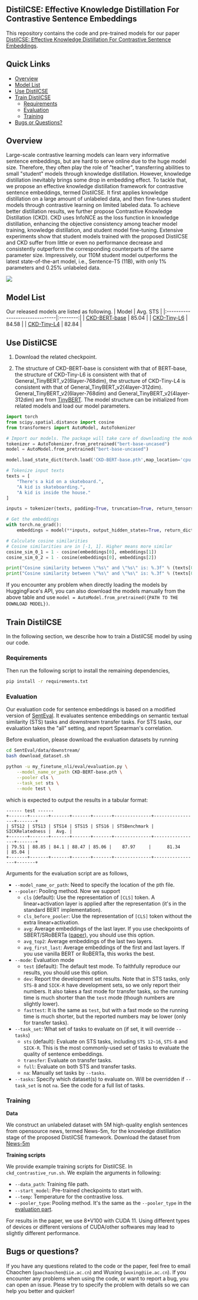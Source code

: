 ## DistilCSE: Effective Knowledge Distillation For Contrastive Sentence Embeddings

This repository contains the code and pre-trained models for our paper [DistilCSE: Effective Knowledge Distillation For Contrastive Sentence Embeddings](https://arxiv.org/abs/2112.05638).


## Quick Links

  - [Overview](#overview)
  - [Model List](#model-list)
  - [Use DistilCSE](#use-distilcse)
  - [Train DistilCSE](#train-distilcse)
    - [Requirements](#requirements)
    - [Evaluation](#evaluation)
    - [Training](#training)
  - [Bugs or Questions?](#bugs-or-questions)

## Overview

Large-scale contrastive learning models can learn very informative sentence embeddings, but are hard to serve online due to the huge model size. Therefore, they often play the role of "teacher", transferring abilities to small "student" models through knowledge distillation. However, knowledge distillation inevitably brings some drop in embedding effect. To tackle that, we propose an effective knowledge distillation framework for contrastive sentence embeddings, termed DistilCSE. It first applies knowledge distillation on a large amount of unlabeled data, and then fine-tunes student models through contrastive learning on limited labeled data. To achieve better distillation results, we further propose Contrastive Knowledge Distillation (CKD). CKD uses InfoNCE as the loss function in knowledge distillation, enhancing the objective consistency among teacher model training, knowledge distillation, and student model fine-tuning. Extensive experiments show that student models trained with the proposed DistilCSE and CKD suffer from little or even no performance decrease and consistently outperform the corresponding counterparts of the same parameter size. Impressively, our 110M student model outperforms the latest state-of-the-art model, i.e., Sentence-T5 (11B), with only 1% parameters and 0.25% unlabeled data.

![](figure/model.png)

## Model List

Our released models are listed as following. 
|              Model              | Avg. STS |
|:-------------------------------|:--------:|
|  [CKD-BERT-base](https://huggingface.co/ffgcc/DistilCSE/blob/main/CKD-BERT-base.pth) |   85.04  |
| [CKD-Tiny-L6](https://huggingface.co/ffgcc/DistilCSE/blob/main/CKD-Tiny-L6.pth) |    84.58   |
|    [CKD-Tiny-L4](https://huggingface.co/ffgcc/DistilCSE/blob/main/CKD-Tiny-L4.pth)    |    82.84   |

## Use DistilCSE

1. Download the related checkpoint.

2. The structure of CKD-BERT-base is consistent with that of BERT-base, the structure of CKD-Tiny-L6 is consistent with that of General_TinyBERT_v2(6layer-768dim), the structure of CKD-Tiny-L4 is consistent with that of General_TinyBERT_v2(4layer-312dim). General_TinyBERT_v2(6layer-768dim) and General_TinyBERT_v2(4layer-312dim) are from [TinyBERT](https://github.com/huawei-noah/Pretrained-Language-Model/tree/master/TinyBERT). The model structure can be initialized from related models and load our model parameters.

```python
import torch
from scipy.spatial.distance import cosine
from transformers import AutoModel, AutoTokenizer

# Import our models. The package will take care of downloading the models automatically
tokenizer = AutoTokenizer.from_pretrained("bert-base-uncased")
model = AutoModel.from_pretrained("bert-base-uncased")

model.load_state_dict(torch.load('CKD-BERT-base.pth',map_location='cpu'),strict=False)

# Tokenize input texts
texts = [
    "There's a kid on a skateboard.",
    "A kid is skateboarding.",
    "A kid is inside the house."
]

inputs = tokenizer(texts, padding=True, truncation=True, return_tensors="pt")

# Get the embeddings
with torch.no_grad():
    embeddings = model(**inputs, output_hidden_states=True, return_dict=True).pooler_output

# Calculate cosine similarities
# Cosine similarities are in [-1, 1]. Higher means more similar
cosine_sim_0_1 = 1 - cosine(embeddings[0], embeddings[1])
cosine_sim_0_2 = 1 - cosine(embeddings[0], embeddings[2])

print("Cosine similarity between \"%s\" and \"%s\" is: %.3f" % (texts[0], texts[1], cosine_sim_0_1))
print("Cosine similarity between \"%s\" and \"%s\" is: %.3f" % (texts[0], texts[2], cosine_sim_0_2))
```

If you encounter any problem when directly loading the models by HuggingFace's API, you can also download the models manually from the above table and use `model = AutoModel.from_pretrained({PATH TO THE DOWNLOAD MODEL})`.

## Train DistilCSE

In the following section, we describe how to train a DistilCSE model by using our code.

### Requirements

Then run the following script to install the remaining dependencies,

```bash
pip install -r requirements.txt
```

### Evaluation
Our evaluation code for sentence embeddings is based on a modified version of [SentEval](https://github.com/facebookresearch/SentEval). It evaluates sentence embeddings on semantic textual similarity (STS) tasks and downstream transfer tasks. For STS tasks, our evaluation takes the "all" setting, and report Spearman's correlation. 

Before evaluation, please download the evaluation datasets by running
```bash
cd SentEval/data/downstream/
bash download_dataset.sh
```


```bash
python -u my_finetune_nli/eval/evaluation.py \
    --model_name_or_path CKD-BERT-base.pth \
    --pooler cls \
    --task_set sts \
    --mode test \
```
which is expected to output the results in a tabular format:
```
------ test ------
+-------+-------+-------+-------+-------+--------------+-----------------+-------+
| STS12 | STS13 | STS14 | STS15 | STS16 | STSBenchmark | SICKRelatedness |  Avg. |
+-------+-------+-------+-------+-------+--------------+-----------------+-------+
| 79.51 | 88.85 | 84.1 | 88.47 | 85.06 |    87.97     |      81.34      | 85.04 |
+-------+-------+-------+-------+-------+--------------+-----------------+-------+
```

Arguments for the evaluation script are as follows,

* `--model_name_or_path`: Need to specify the location of the pth file.
* `--pooler`: Pooling method. Now we support
    * `cls` (default): Use the representation of `[CLS]` token. A linear+activation layer is applied after the representation (it's in the standard BERT implementation). 
    * `cls_before_pooler`: Use the representation of `[CLS]` token without the extra linear+activation. 
    * `avg`: Average embeddings of the last layer. If you use checkpoints of SBERT/SRoBERTa ([paper](https://arxiv.org/abs/1908.10084)), you should use this option.
    * `avg_top2`: Average embeddings of the last two layers.
    * `avg_first_last`: Average embeddings of the first and last layers. If you use vanilla BERT or RoBERTa, this works the best.
* `--mode`: Evaluation mode
    * `test` (default): The default test mode. To faithfully reproduce our results, you should use this option.
    * `dev`: Report the development set results. Note that in STS tasks, only `STS-B` and `SICK-R` have development sets, so we only report their numbers. It also takes a fast mode for transfer tasks, so the running time is much shorter than the `test` mode (though numbers are slightly lower).
    * `fasttest`: It is the same as `test`, but with a fast mode so the running time is much shorter, but the reported numbers may be lower (only for transfer tasks).
* `--task_set`: What set of tasks to evaluate on (if set, it will override `--tasks`)
    * `sts` (default): Evaluate on STS tasks, including `STS 12~16`, `STS-B` and `SICK-R`. This is the most commonly-used set of tasks to evaluate the quality of sentence embeddings.
    * `transfer`: Evaluate on transfer tasks.
    * `full`: Evaluate on both STS and transfer tasks.
    * `na`: Manually set tasks by `--tasks`.
* `--tasks`: Specify which dataset(s) to evaluate on. Will be overridden if `--task_set` is not `na`. See the code for a full list of tasks.

### Training

**Data**

We construct an unlabeled dataset with 5M high-quality english sentences from opensource news, termed News-5m, for the knowledge distillation stage of the proposed DistilCSE framework.
Download the dataset from [News-5m](https://huggingface.co/datasets/ffgcc/NEWS5M)

**Training scripts**

We provide example training scripts for DistilCSE. In `ckd_contrastive_run.sh`.
We explain the arguments in following:
* `--data_path`: Training file path. 
* `--start_model`: Pre-trained checkpoints to start with.
* `--temp`: Temperature for the contrastive loss.
* `--pooler_type`: Pooling method. It's the same as the `--pooler_type` in the [evaluation part](#evaluation).

For results in the paper, we use 8*V100 with CUDA 11. Using different types of devices or different versions of CUDA/other softwares may lead to slightly different performance.



## Bugs or questions?

If you have any questions related to the code or the paper, feel free to email Chaochen (`gaochaochen@iie.ac.cn`) and Wuxing (`wuxing@iie.ac.cn`). If you encounter any problems when using the code, or want to report a bug, you can open an issue. Please try to specify the problem with details so we can help you better and quicker!